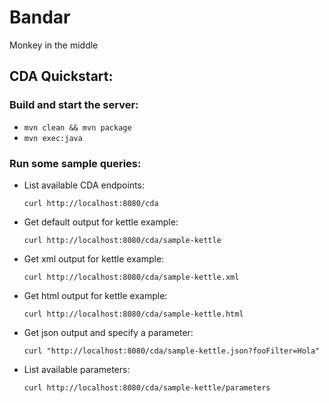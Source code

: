 Bandar
======

Monkey in the middle

CDA Quickstart:
---------------

### Build and start the server:
  - `mvn clean && mvn package`
  - `mvn exec:java`

### Run some sample queries:
- List available CDA endpoints:

  `curl http://localhost:8080/cda`

- Get default output for kettle example:

  `curl http://localhost:8080/cda/sample-kettle`

- Get xml output for kettle example:

  `curl http://localhost:8080/cda/sample-kettle.xml`

- Get html output for kettle example:

  `curl http://localhost:8080/cda/sample-kettle.html`

- Get json output and specify a parameter:

  `curl "http://localhost:8080/cda/sample-kettle.json?fooFilter=Hola"`

- List available parameters:

  `curl http://localhost:8080/cda/sample-kettle/parameters`
